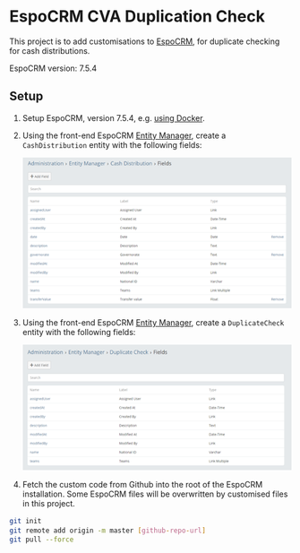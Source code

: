 # EspoCRM CVA Duplication Check

This project is to add customisations to [EspoCRM](https://www.espocrm.com/), for duplicate checking for cash distributions.

EspoCRM version: 7.5.4


## Setup

1. Setup EspoCRM, version 7.5.4, e.g. [using Docker](https://docs.espocrm.com/administration/docker/installation/).

2. Using the front-end EspoCRM [Entity Manager](https://docs.espocrm.com/administration/entity-manager/), create a ```CashDistribution``` entity with the following fields: 

    ![CashDistribution fields](img/CashDistribution%20fields.png)

3. Using the front-end EspoCRM [Entity Manager](https://docs.espocrm.com/administration/entity-manager/), create a ```DuplicateCheck``` entity with the following fields: 

    ![DuplicateCheck fields](img/DuplicateCheck%20fields.png)

4. Fetch the custom code from Github into the root of the EspoCRM installation. Some EspoCRM files will be overwritten by customised files in this project. 

```bash
git init
git remote add origin -m master [github-repo-url]
git pull --force
```